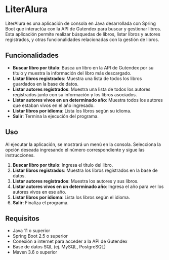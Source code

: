 # LiterAlura

LiterAlura es una aplicación de consola en Java desarrollada con Spring Boot que interactúa con la API de Gutendex para buscar y gestionar libros. Esta aplicación permite realizar búsquedas de libros, listar libros y autores registrados, y otras funcionalidades relacionadas con la gestión de libros.

## Funcionalidades

- **Buscar libro por título**: Busca un libro en la API de Gutendex por su título y muestra la información del libro más descargado.
- **Listar libros registrados**: Muestra una lista de todos los libros guardados en la base de datos.
- **Listar autores registrados**: Muestra una lista de todos los autores registrados junto con su información y los libros asociados.
- **Listar autores vivos en un determinado año**: Muestra todos los autores que estaban vivos en el año ingresado.
- **Listar libros por idioma**: Lista los libros según su idioma.
- **Salir**: Termina la ejecución del programa.

## Uso

Al ejecutar la aplicación, se mostrará un menú en la consola. Selecciona la opción deseada ingresando el número correspondiente y sigue las instrucciones.

1. **Buscar libro por título**: Ingresa el título del libro.
2. **Listar libros registrados**: Muestra los libros registrados en la base de datos.
3. **Listar autores registrados**: Muestra los autores y sus libros.
4. **Listar autores vivos en un determinado año**: Ingresa el año para ver los autores vivos en ese año.
5. **Listar libros por idioma**: Lista los libros según el idioma.
0. **Salir**: Finaliza el programa.

## Requisitos

- Java 11 o superior
- Spring Boot 2.5 o superior
- Conexión a internet para acceder a la API de Gutendex
- Base de datos SQL (ej. MySQL, PostgreSQL)
- Maven 3.6 o superior
